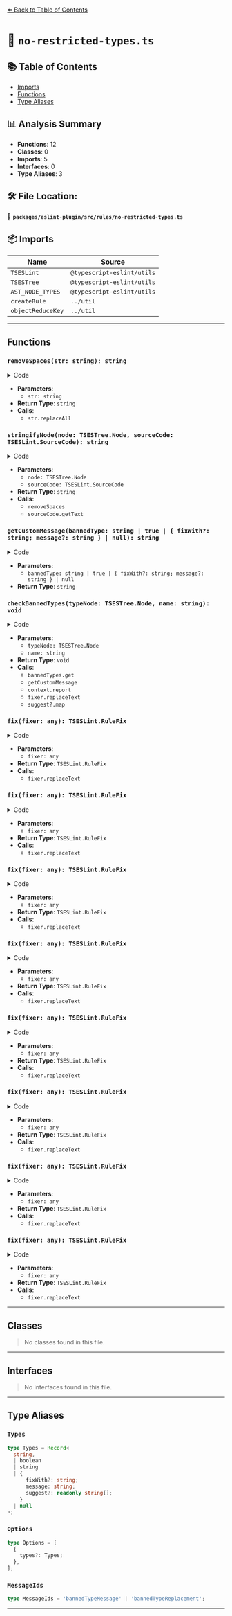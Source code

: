 [⬅️ Back to Table of Contents](../../../../index.md)

# 📄 `no-restricted-types.ts`

## 📚 Table of Contents

- [Imports](#imports)
- [Functions](#functions)
- [Type Aliases](#type-aliases)

## 📊 Analysis Summary

- **Functions**: 12
- **Classes**: 0
- **Imports**: 5
- **Interfaces**: 0
- **Type Aliases**: 3

## 🛠️ File Location:
📂 **`packages/eslint-plugin/src/rules/no-restricted-types.ts`**

## 📦 Imports

| Name | Source |
|------|--------|
| `TSESLint` | `@typescript-eslint/utils` |
| `TSESTree` | `@typescript-eslint/utils` |
| `AST_NODE_TYPES` | `@typescript-eslint/utils` |
| `createRule` | `../util` |
| `objectReduceKey` | `../util` |


---

## Functions

### `removeSpaces(str: string): string`

<details><summary>Code</summary>

```ts
function removeSpaces(str: string): string {
  return str.replaceAll(/\s/g, '');
}
```
</details>

- **Parameters**:
  - `str: string`
- **Return Type**: `string`
- **Calls**:
  - `str.replaceAll`
### `stringifyNode(node: TSESTree.Node, sourceCode: TSESLint.SourceCode): string`

<details><summary>Code</summary>

```ts
function stringifyNode(
  node: TSESTree.Node,
  sourceCode: TSESLint.SourceCode,
): string {
  return removeSpaces(sourceCode.getText(node));
}
```
</details>

- **Parameters**:
  - `node: TSESTree.Node`
  - `sourceCode: TSESLint.SourceCode`
- **Return Type**: `string`
- **Calls**:
  - `removeSpaces`
  - `sourceCode.getText`
### `getCustomMessage(bannedType: string | true | { fixWith?: string; message?: string } | null): string`

<details><summary>Code</summary>

```ts
function getCustomMessage(
  bannedType: string | true | { fixWith?: string; message?: string } | null,
): string {
  if (!bannedType || bannedType === true) {
    return '';
  }

  if (typeof bannedType === 'string') {
    return ` ${bannedType}`;
  }

  if (bannedType.message) {
    return ` ${bannedType.message}`;
  }

  return '';
}
```
</details>

- **Parameters**:
  - `bannedType: string | true | { fixWith?: string; message?: string } | null`
- **Return Type**: `string`
### `checkBannedTypes(typeNode: TSESTree.Node, name: string): void`

<details><summary>Code</summary>

```ts
function checkBannedTypes(
      typeNode: TSESTree.Node,
      name = stringifyNode(typeNode, context.sourceCode),
    ): void {
      const bannedType = bannedTypes.get(name);

      if (bannedType == null || bannedType === false) {
        return;
      }

      const customMessage = getCustomMessage(bannedType);
      const fixWith =
        bannedType && typeof bannedType === 'object' && bannedType.fixWith;
      const suggest =
        bannedType && typeof bannedType === 'object'
          ? bannedType.suggest
          : undefined;

      context.report({
        node: typeNode,
        messageId: 'bannedTypeMessage',
        data: {
          name,
          customMessage,
        },
        fix: fixWith
          ? (fixer): TSESLint.RuleFix => fixer.replaceText(typeNode, fixWith)
          : null,
        suggest: suggest?.map(replacement => ({
          messageId: 'bannedTypeReplacement',
          data: {
            name,
            replacement,
          },
          fix: (fixer): TSESLint.RuleFix =>
            fixer.replaceText(typeNode, replacement),
        })),
      });
    }
```
</details>

- **Parameters**:
  - `typeNode: TSESTree.Node`
  - `name: string`
- **Return Type**: `void`
- **Calls**:
  - `bannedTypes.get`
  - `getCustomMessage`
  - `context.report`
  - `fixer.replaceText`
  - `suggest?.map`
### `fix(fixer: any): TSESLint.RuleFix`

<details><summary>Code</summary>

```ts
(fixer): TSESLint.RuleFix =>
            fixer.replaceText(typeNode, replacement)
```
</details>

- **Parameters**:
  - `fixer: any`
- **Return Type**: `TSESLint.RuleFix`
- **Calls**:
  - `fixer.replaceText`
### `fix(fixer: any): TSESLint.RuleFix`

<details><summary>Code</summary>

```ts
(fixer): TSESLint.RuleFix =>
            fixer.replaceText(typeNode, replacement)
```
</details>

- **Parameters**:
  - `fixer: any`
- **Return Type**: `TSESLint.RuleFix`
- **Calls**:
  - `fixer.replaceText`
### `fix(fixer: any): TSESLint.RuleFix`

<details><summary>Code</summary>

```ts
(fixer): TSESLint.RuleFix =>
            fixer.replaceText(typeNode, replacement)
```
</details>

- **Parameters**:
  - `fixer: any`
- **Return Type**: `TSESLint.RuleFix`
- **Calls**:
  - `fixer.replaceText`
### `fix(fixer: any): TSESLint.RuleFix`

<details><summary>Code</summary>

```ts
(fixer): TSESLint.RuleFix =>
            fixer.replaceText(typeNode, replacement)
```
</details>

- **Parameters**:
  - `fixer: any`
- **Return Type**: `TSESLint.RuleFix`
- **Calls**:
  - `fixer.replaceText`
### `fix(fixer: any): TSESLint.RuleFix`

<details><summary>Code</summary>

```ts
(fixer): TSESLint.RuleFix =>
            fixer.replaceText(typeNode, replacement)
```
</details>

- **Parameters**:
  - `fixer: any`
- **Return Type**: `TSESLint.RuleFix`
- **Calls**:
  - `fixer.replaceText`
### `fix(fixer: any): TSESLint.RuleFix`

<details><summary>Code</summary>

```ts
(fixer): TSESLint.RuleFix =>
            fixer.replaceText(typeNode, replacement)
```
</details>

- **Parameters**:
  - `fixer: any`
- **Return Type**: `TSESLint.RuleFix`
- **Calls**:
  - `fixer.replaceText`
### `fix(fixer: any): TSESLint.RuleFix`

<details><summary>Code</summary>

```ts
(fixer): TSESLint.RuleFix =>
            fixer.replaceText(typeNode, replacement)
```
</details>

- **Parameters**:
  - `fixer: any`
- **Return Type**: `TSESLint.RuleFix`
- **Calls**:
  - `fixer.replaceText`
### `fix(fixer: any): TSESLint.RuleFix`

<details><summary>Code</summary>

```ts
(fixer): TSESLint.RuleFix =>
            fixer.replaceText(typeNode, replacement)
```
</details>

- **Parameters**:
  - `fixer: any`
- **Return Type**: `TSESLint.RuleFix`
- **Calls**:
  - `fixer.replaceText`

---

## Classes

> No classes found in this file.


---

## Interfaces

> No interfaces found in this file.


---

## Type Aliases

### `Types`

```ts
type Types = Record<
  string,
  | boolean
  | string
  | {
      fixWith?: string;
      message: string;
      suggest?: readonly string[];
    }
  | null
>;
```

### `Options`

```ts
type Options = [
  {
    types?: Types;
  },
];
```

### `MessageIds`

```ts
type MessageIds = 'bannedTypeMessage' | 'bannedTypeReplacement';
```


---